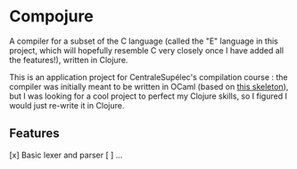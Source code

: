 # Compojure

A compiler for a subset of the C language (called the "E" language in this project, which will hopefully resemble C very closely once I have added all the features!), written in Clojure.

This is an application project for CentraleSupélec's compilation course : the compiler was initially meant to be written in OCaml (based on [this skeleton](https://gitlab-research.centralesupelec.fr/cidre-public/compilation/infosec-ecomp)), but I was looking for a cool project to perfect my Clojure skills, so I figured I would just re-write it in Clojure.

## Features

[x] Basic lexer and parser
[ ] ...
